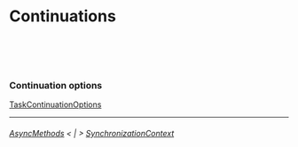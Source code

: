 # Continuations

```cs --project .\Snippets\Snippets.csproj --source-file .\Snippets\ContinuationDemo.cs --region ContinueWith
```

```cs --project .\Snippets\Snippets.csproj --source-file .\Snippets\ContinuationDemo.cs --region AwaitTheOperation
```

```cs --project .\Snippets\Snippets.csproj --source-file .\Snippets\ContinuationDemo.cs --region AwaitTheResult
```

```cs --project .\Snippets\Snippets.csproj --source-file .\Snippets\ContinuationDemo.cs --region Combinators1
```

```cs --project .\Snippets\Snippets.csproj --source-file .\Snippets\ContinuationDemo.cs --region Combinators2
```

### Continuation options
[TaskContinuationOptions](https://docs.microsoft.com/en-us/dotnet/api/system.threading.tasks.taskcontinuationoptions)

---

###### [AsyncMethods](./AsyncMethods.md) < | > [SynchronizationContext](./SynchronizationContext.md)
